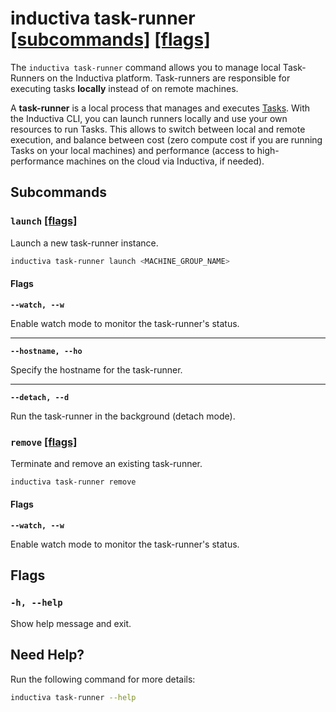 # inductiva **task-runner** [\[subcommands\]](#subcommands) [\[flags\]](#flags)

The `inductiva task-runner` command allows you to manage local
Task-Runners on the Inductiva platform. Task-runners are responsible for executing 
tasks **locally** instead of on remote machines.

A **task-runner** is a local process that manages and executes [Tasks](../../how-it-works/tasks/index.md).
With the Inductiva CLI, you can launch runners locally and use your
own resources to run Tasks. This allows to switch between local and
remote execution, and balance between cost (zero compute cost if you are 
running Tasks on your local machines) and performance (access to high-performance
machines on the cloud via Inductiva, if needed). 

## Subcommands

### `launch` [\[flags\]](#flags-for-launch)
Launch a new task-runner instance.

```sh
inductiva task-runner launch <MACHINE_GROUP_NAME>
```

<h4 id="flags-for-launch">Flags</h4>

**`--watch, --w`**

Enable watch mode to monitor the task-runner's status.

---

**`--hostname, --ho`**

Specify the hostname for the task-runner.

---

**`--detach, --d`**

Run the task-runner in the background (detach mode).

### `remove` [\[flags\]](#flags-for-remove)
Terminate and remove an existing task-runner.

```sh
inductiva task-runner remove
```

<h4 id="flags-for-remove">Flags</h4>

**`--watch, --w`**

Enable watch mode to monitor the task-runner's status.

## Flags
### `-h, --help`

Show help message and exit.

## Need Help?
Run the following command for more details:

```sh
inductiva task-runner --help
```
